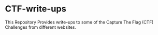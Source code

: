 # CTF-write-ups
 This Repository Provides write-ups to some of the Capture The Flag (CTF) Challenges from different websites.
